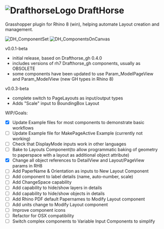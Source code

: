 # ![DrafthorseLogo](https://github.com/jkamm/DraftHorse_gh/assets/9583495/06ac40b9-99bc-4328-9671-e6da55de96ec) DraftHorse 

Grasshopper plugin for Rhino 8 (win), helping automate Layout creation and management. 

![DH_ComponentSet](https://github.com/jkamm/Drafthorse_rh8/assets/9583495/30e336b6-78c9-4fd1-89f2-bbb2f5e90950)
![DH_ComponentsOnCanvas](https://github.com/jkamm/Drafthorse_rh8/assets/9583495/f93acd65-3817-43be-8c15-10ea2f21fb34)

v0.0.1-beta
- initial release, based on Drafthorse_gh 0.4.0
- includes versions of rh7 Drafthorse_gh components, usually as OBSOLETE
- some components have been updated to use Param_ModelPageView and Param_ModelView (new GH types in Rhino 8)
  
v0.0.3-beta
- complete switch to PageLayouts as input/output types
- Adds "Scale" input to BoundingBox Layout
  
WIP/Goals:

- [x] Update Example files for most components to demonstrate basic workflows
- [ ] Update Example file for MakePageActive Example (currently not working) 		
- [ ] Check that DisplayMode inputs work in other languages
- [ ] Bake to Layouts Component(to allow programmatic baking of geometry to paperspace with a layout as additional object attribute)
- [x] Change all object references to DetailView and Layout/PageView params in RH8
- [ ] Add PaperName & Orientation as inputs to New Layout Component
- [ ] Add component to label details (name, auto-number, scale)
- [ ] Add ChangeSpace capability
- [ ] Add capability to hide/show layers in details
- [ ] Add capability to hide/show objects in details
- [ ] Add Rhino PDF default Papernames to Modify Layout component
- [ ] Add units change to Modify Layout component
- [ ] Improve component icons
- [ ] Refactor for OSX compatibility
- [ ] Switch complex components to Variable Input Components to simplify
